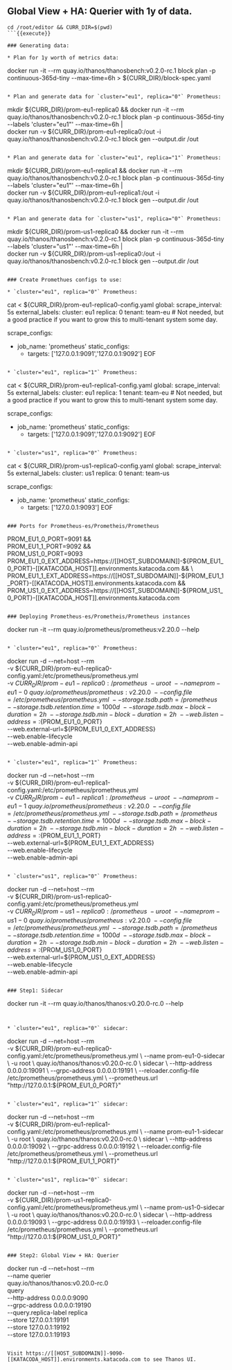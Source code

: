 ## Global View + HA: Querier with 1y of data.

```
cd /root/editor && CURR_DIR=$(pwd)
```{{execute}}

### Generating data:

* Plan for 1y worth of metrics data:

```
docker run -it --rm quay.io/thanos/thanosbench:v0.2.0-rc.1 block plan -p continuous-365d-tiny --max-time=6h > ${CURR_DIR}/block-spec.yaml
```{{execute}}

* Plan and generate data for `cluster="eu1", replica="0"` Prometheus:

```
mkdir ${CURR_DIR}/prom-eu1-replica0 && docker run -it --rm quay.io/thanos/thanosbench:v0.2.0-rc.1 block plan -p continuous-365d-tiny --labels 'cluster="eu1"' --max-time=6h | \
    docker run -v ${CURR_DIR}/prom-eu1-replica0:/out -i quay.io/thanos/thanosbench:v0.2.0-rc.1 block gen --output.dir /out
```{{execute}}

* Plan and generate data for `cluster="eu1", replica="1"` Prometheus:

```
mkdir ${CURR_DIR}/prom-eu1-replica1 && docker run -it --rm quay.io/thanos/thanosbench:v0.2.0-rc.1 block plan -p continuous-365d-tiny --labels 'cluster="eu1"' --max-time=6h | \
    docker run -v ${CURR_DIR}/prom-eu1-replica1:/out -i quay.io/thanos/thanosbench:v0.2.0-rc.1 block gen --output.dir /out
```{{execute}}

* Plan and generate data for `cluster="us1", replica="0"` Prometheus:

```
mkdir ${CURR_DIR}/prom-us1-replica0 && docker run -it --rm quay.io/thanos/thanosbench:v0.2.0-rc.1 block plan -p continuous-365d-tiny --labels 'cluster="us1"' --max-time=6h | \
    docker run -v ${CURR_DIR}/prom-us1-replica0:/out -i quay.io/thanos/thanosbench:v0.2.0-rc.1 block gen --output.dir /out
```{{execute}}

### Create Promethues configs to use:

* `cluster="eu1", replica="0"` Prometheus:

```
cat <<EOF > ${CURR_DIR}/prom-eu1-replica0-config.yaml
global:
  scrape_interval: 5s
  external_labels:
    cluster: eu1
    replica: 0
    tenant: team-eu # Not needed, but a good practice if you want to grow this to multi-tenant system some day.

scrape_configs:
  - job_name: 'prometheus'
    static_configs:
      - targets: ['127.0.0.1:9091','127.0.0.1:9092']
EOF
```{{execute}}

* `cluster="eu1", replica="1"` Prometheus:

```
cat <<EOF > ${CURR_DIR}/prom-eu1-replica1-config.yaml
global:
  scrape_interval: 5s
  external_labels:
    cluster: eu1
    replica: 1
    tenant: team-eu # Not needed, but a good practice if you want to grow this to multi-tenant system some day.

scrape_configs:
  - job_name: 'prometheus'
    static_configs:
      - targets: ['127.0.0.1:9091','127.0.0.1:9092']
EOF
```{{execute}}

* `cluster="us1", replica="0"` Prometheus:

```
cat <<EOF > ${CURR_DIR}/prom-us1-replica0-config.yaml
global:
  scrape_interval: 5s
  external_labels:
    cluster: us1
    replica: 0
    tenant: team-us

scrape_configs:
  - job_name: 'prometheus'
    static_configs:
      - targets: ['127.0.0.1:9093']
EOF
```{{execute}}

### Ports for Prometheus-es/Prometheis/Prometheus

```
PROM_EU1_0_PORT=9091 && \
PROM_EU1_1_PORT=9092 && \
PROM_US1_0_PORT=9093
PROM_EU1_0_EXT_ADDRESS=https://[[HOST_SUBDOMAIN]]-${PROM_EU1_0_PORT}-[[KATACODA_HOST]].environments.katacoda.com && \
PROM_EU1_1_EXT_ADDRESS=https://[[HOST_SUBDOMAIN]]-${PROM_EU1_1_PORT}-[[KATACODA_HOST]].environments.katacoda.com && \
PROM_US1_0_EXT_ADDRESS=https://[[HOST_SUBDOMAIN]]-${PROM_US1_0_PORT}-[[KATACODA_HOST]].environments.katacoda.com
```{{execute}}

### Deploying Prometheus-es/Prometheis/Prometheus instances

```
docker run -it --rm quay.io/prometheus/prometheus:v2.20.0 --help
```{{execute}}

* `cluster="eu1", replica="0"` Prometheus:

```
docker run -d --net=host --rm \
    -v ${CURR_DIR}/prom-eu1-replica0-config.yaml:/etc/prometheus/prometheus.yml \
    -v ${CURR_DIR}/prom-eu1-replica0:/prometheus \
    -u root \
    --name prom-eu1-0 \
    quay.io/prometheus/prometheus:v2.20.0 \
    --config.file=/etc/prometheus/prometheus.yml \
    --storage.tsdb.path=/prometheus \
    --storage.tsdb.retention.time=1000d \
    --storage.tsdb.max-block-duration=2h \
    --storage.tsdb.min-block-duration=2h \
    --web.listen-address=:${PROM_EU1_0_PORT} \
    --web.external-url=${PROM_EU1_0_EXT_ADDRESS} \
    --web.enable-lifecycle \
    --web.enable-admin-api
```{{execute}}

* `cluster="eu1", replica="1"` Prometheus:

```
docker run -d --net=host --rm \
    -v ${CURR_DIR}/prom-eu1-replica1-config.yaml:/etc/prometheus/prometheus.yml \
    -v ${CURR_DIR}/prom-eu1-replica1:/prometheus \
    -u root \
    --name prom-eu1-1 \
    quay.io/prometheus/prometheus:v2.20.0 \
    --config.file=/etc/prometheus/prometheus.yml \
    --storage.tsdb.path=/prometheus \
    --storage.tsdb.retention.time=1000d \
    --storage.tsdb.max-block-duration=2h \
    --storage.tsdb.min-block-duration=2h \
    --web.listen-address=:${PROM_EU1_1_PORT} \
    --web.external-url=${PROM_EU1_1_EXT_ADDRESS} \
    --web.enable-lifecycle \
    --web.enable-admin-api
```{{execute}}

* `cluster="us1", replica="0"` Prometheus:

```
docker run -d --net=host --rm \
    -v ${CURR_DIR}/prom-us1-replica0-config.yaml:/etc/prometheus/prometheus.yml \
    -v ${CURR_DIR}/prom-us1-replica0:/prometheus \
    -u root \
    --name prom-us1-0 \
    quay.io/prometheus/prometheus:v2.20.0 \
    --config.file=/etc/prometheus/prometheus.yml \
    --storage.tsdb.path=/prometheus \
    --storage.tsdb.retention.time=1000d \
    --storage.tsdb.max-block-duration=2h \
    --storage.tsdb.min-block-duration=2h \
    --web.listen-address=:${PROM_US1_0_PORT} \
    --web.external-url=${PROM_US1_0_EXT_ADDRESS} \
    --web.enable-lifecycle \
    --web.enable-admin-api
```{{execute}}

### Step1: Sidecar

```
docker run -it --rm quay.io/thanos/thanos:v0.20.0-rc.0 --help
```{{execute}}


* `cluster="eu1", replica="0"` sidecar:

```
docker run -d --net=host --rm \
    -v ${CURR_DIR}/prom-eu1-replica0-config.yaml:/etc/prometheus/prometheus.yml \
    --name prom-eu1-0-sidecar \
    -u root \
    quay.io/thanos/thanos:v0.20.0-rc.0 \
    sidecar \
    --http-address 0.0.0.0:19091 \
    --grpc-address 0.0.0.0:19191 \
    --reloader.config-file /etc/prometheus/prometheus.yml \
    --prometheus.url "http://127.0.0.1:${PROM_EU1_0_PORT}"
```{{execute}}

* `cluster="eu1", replica="1"` sidecar:

```
docker run -d --net=host --rm \
    -v ${CURR_DIR}/prom-eu1-replica1-config.yaml:/etc/prometheus/prometheus.yml \
    --name prom-eu1-1-sidecar \
    -u root \
    quay.io/thanos/thanos:v0.20.0-rc.0 \
    sidecar \
    --http-address 0.0.0.0:19092 \
    --grpc-address 0.0.0.0:19192 \
    --reloader.config-file /etc/prometheus/prometheus.yml \
    --prometheus.url "http://127.0.0.1:${PROM_EU1_1_PORT}"
```{{execute}}

* `cluster="us1", replica="0"` sidecar:

```
docker run -d --net=host --rm \
    -v ${CURR_DIR}/prom-us1-replica0-config.yaml:/etc/prometheus/prometheus.yml \
    --name prom-us1-0-sidecar \
    -u root \
    quay.io/thanos/thanos:v0.20.0-rc.0 \
    sidecar \
    --http-address 0.0.0.0:19093 \
    --grpc-address 0.0.0.0:19193 \
    --reloader.config-file /etc/prometheus/prometheus.yml \
    --prometheus.url "http://127.0.0.1:${PROM_US1_0_PORT}"
```{{execute}}

### Step2: Global View + HA: Querier

```
docker run -d --net=host --rm \
    --name querier \
    quay.io/thanos/thanos:v0.20.0-rc.0 \
    query \
    --http-address 0.0.0.0:9090 \
    --grpc-address 0.0.0.0:19190 \
    --query.replica-label replica \
    --store 127.0.0.1:19191 \
    --store 127.0.0.1:19192 \
    --store 127.0.0.1:19193
```{{execute}}

Visit https://[[HOST_SUBDOMAIN]]-9090-[[KATACODA_HOST]].environments.katacoda.com to see Thanos UI.
